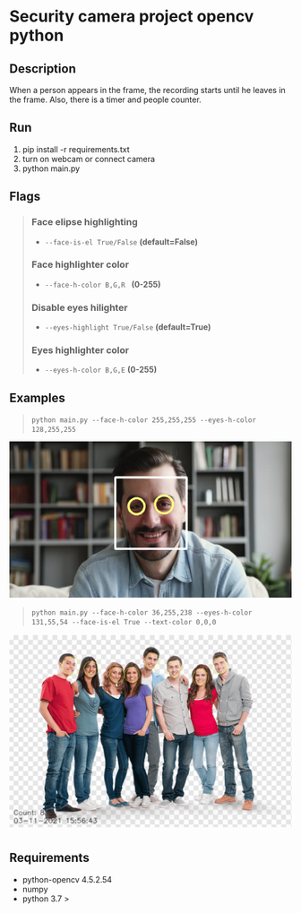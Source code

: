 # Security camera project opencv python

## Description
When a person appears in the frame, the recording starts until he leaves in the frame. Also, there is a timer and people counter.

## Run
1. pip install -r requirements.txt 
2. turn on webcam or connect camera
2. python main.py 

## Flags
> ### Face elipse highlighting
> - `--face-is-el True/False` **(default=False)**
> ### Face highlighter color 
> - `--face-h-color B,G,R ` **(0-255)**
> ### Disable eyes hilighter
> - `--eyes-highlight True/False` **(default=True)**
> ### Eyes highlighter color 
> - `--eyes-h-color B,G,E` **(0-255)**

## Examples
> `python main.py --face-h-color 255,255,255 --eyes-h-color 128,255,255`

![How it works](/assets/example.png)

> `python main.py --face-h-color 36,255,238 --eyes-h-color 131,55,54 --face-is-el True --text-color 0,0,0`

![How it works](/assets/example2.png)

#

## Requirements
* python-opencv 4.5.2.54
* numpy
* python 3.7 > 